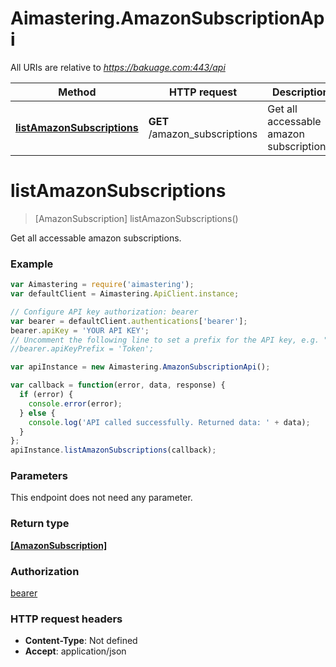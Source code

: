 # Aimastering.AmazonSubscriptionApi

All URIs are relative to *https://bakuage.com:443/api*

Method | HTTP request | Description
------------- | ------------- | -------------
[**listAmazonSubscriptions**](AmazonSubscriptionApi.md#listAmazonSubscriptions) | **GET** /amazon_subscriptions | Get all accessable amazon subscriptions.


<a name="listAmazonSubscriptions"></a>
# **listAmazonSubscriptions**
> [AmazonSubscription] listAmazonSubscriptions()

Get all accessable amazon subscriptions.

### Example
```javascript
var Aimastering = require('aimastering');
var defaultClient = Aimastering.ApiClient.instance;

// Configure API key authorization: bearer
var bearer = defaultClient.authentications['bearer'];
bearer.apiKey = 'YOUR API KEY';
// Uncomment the following line to set a prefix for the API key, e.g. "Token" (defaults to null)
//bearer.apiKeyPrefix = 'Token';

var apiInstance = new Aimastering.AmazonSubscriptionApi();

var callback = function(error, data, response) {
  if (error) {
    console.error(error);
  } else {
    console.log('API called successfully. Returned data: ' + data);
  }
};
apiInstance.listAmazonSubscriptions(callback);
```

### Parameters
This endpoint does not need any parameter.

### Return type

[**[AmazonSubscription]**](AmazonSubscription.md)

### Authorization

[bearer](../README.md#bearer)

### HTTP request headers

 - **Content-Type**: Not defined
 - **Accept**: application/json


